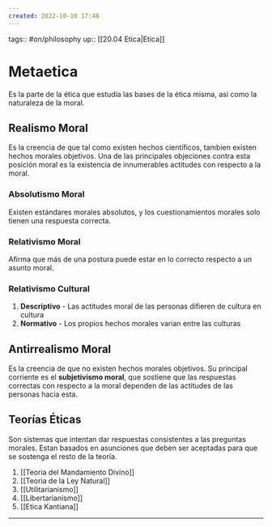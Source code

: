 ```yaml
---
created: 2022-10-10 17:48
---
```

tags:: #on/philosophy 
up:: [[20.04 Etica|Etica]]
# Metaetica
Es la parte de la ética que estudia las bases de la ética misma, asi como la naturaleza de la moral.

## Realismo Moral
Es la creencia de que tal como existen hechos científicos, tambien existen hechos morales objetivos. Una de las principales objeciones contra esta posición moral es la existencia de innumerables actitudes con respecto a la moral.

### Absolutismo Moral
Existen estándares morales absolutos, y los cuestionamientos morales solo tienen una respuesta correcta.

### Relativismo Moral
Afirma que más de una postura puede estar en lo correcto respecto a un asunto moral.

### Relativismo Cultural
1. **Descriptivo** - Las actitudes moral de las personas difieren de cultura en cultura
2. **Normativo** - Los propios hechos morales varian entre las culturas

## Antirrealismo Moral
Es la creencia de que no existen hechos morales objetivos. Su principal corriente es el **subjetivismo moral**, que sostiene que las respuestas correctas con respecto a la moral dependen de las actitudes de las personas hacia esta.

## Teorías Éticas
Son sistemas que intentan dar respuestas consistentes a las preguntas morales. Estan basados en asunciones que deben ser aceptadas para que se sostenga el resto de la teoría.
1. [[Teoria del Mandamiento Divino]]
2. [[Teoria de la Ley Natural]]
3. [[Utilitarianismo]]
4. [[Libertarianismo]]
5. [[Etica Kantiana]]
___
